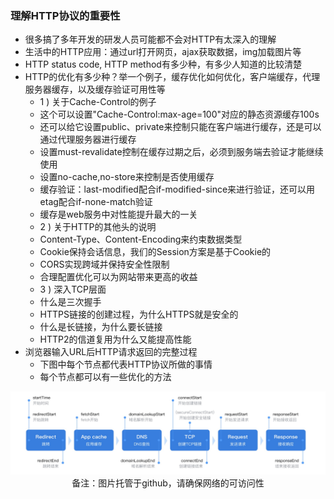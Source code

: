 ### 理解HTTP协议的重要性

- 很多搞了多年开发的研发人员可能都不会对HTTP有太深入的理解
- 生活中的HTTP应用：通过url打开网页，ajax获取数据，img加载图片等
- HTTP status code, HTTP method有多少种，有多少人知道的比较清楚
- HTTP的优化有多少种？举一个例子，缓存优化如何优化，客户端缓存，代理服务器缓存，以及缓存验证可用性等
    * 1 ) 关于Cache-Control的例子
    * 这个可以设置"Cache-Control:max-age=100"对应的静态资源缓存100s
    * 还可以给它设置public、private来控制只能在客户端进行缓存，还是可以通过代理服务器进行缓存
    * 设置must-revalidate控制在缓存过期之后，必须到服务端去验证才能继续使用
    * 设置no-cache,no-store来控制是否使用缓存
    * 缓存验证：last-modified配合if-modified-since来进行验证，还可以用etag配合if-none-match验证
    * 缓存是web服务中对性能提升最大的一关
    * 2 ) 关于HTTP的其他头的说明
    * Content-Type、Content-Encoding来约束数据类型
    * Cookie保持会话信息，我们的Session方案是基于Cookie的
    * CORS实现跨域并保持安全性限制
    * 合理配置优化可以为网站带来更高的收益
    * 3 ) 深入TCP层面
    * 什么是三次握手
    * HTTPS链接的创建过程，为什么HTTPS就是安全的
    * 什么是长链接，为什么要长链接
    * HTTP2的信道复用为什么又能提高性能
- 浏览器输入URL后HTTP请求返回的完整过程
    * 下图中每个节点都代表HTTP协议所做的事情
    * 每个节点都可以有一些优化的方法
<div align="center">
    <img width="600" src="./screenshot/1.jpg">
    <br />
    <div style="text-align:center">备注：图片托管于github，请确保网络的可访问性</div>
    <br />
</div>